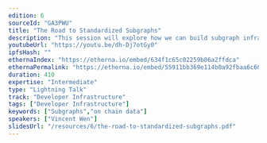 ```yaml
---
edition: 6
sourceId: "GA3PWU"
title: "The Road to Standardized Subgraphs"
description: "This session will explore how we can build subgraph infrastructures that are consistent across the board in order to enable the transformation of raw blockchain data into meaningful metrics."
youtubeUrl: "https://youtu.be/dh-Dj7otGy0"
ipfsHash: ""
ethernaIndex: "https://etherna.io/embed/634f1c65c02259b06a2ffdca"
ethernaPermalink: "https://etherna.io/embed/55911bb369e114b0a92fbaa6c60c50027acaef67c14f2e67fc4cbb094d913ae1"
duration: 410
expertise: "Intermediate"
type: "Lightning Talk"
track: "Developer Infrastructure"
tags: ["Developer Infrastructure"]
keywords: ["Subgraphs","on chain data"]
speakers: ["Vincent Wen"]
slidesUrl: "/resources/6/the-road-to-standardized-subgraphs.pdf"
---
```

